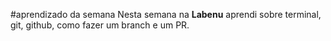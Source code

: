 #aprendizado da semana
Nesta semana na **Labenu** aprendi sobre terminal, git, github, como fazer um branch e um PR.